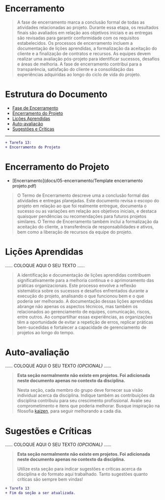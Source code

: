 # Encerramento

> A fase de encerramento marca a conclusão formal de todas as atividades relacionadas ao projeto. 
> Durante essa etapa, os resultados finais são avaliados em relação aos objetivos iniciais e as entregas são revisadas para garantir conformidade com os requisitos estabelecidos. 
> Os processos de encerramento incluem a documentação de lições aprendidas, a formalização da aceitação do cliente e a finalização de contratos e recursos. 
> As equipes devem realizar uma avaliação pós-projeto para identificar sucessos, desafios e áreas de melhoria. 
> A fase de encerramento contribui para a transparência, satisfação do cliente e a consolidação das experiências adquiridas ao longo do ciclo de vida do projeto.

# Estrutura do Documento

- [Fase de Encerramento](#encerramento)
- [Encerramento do Projeto](#encerramento-do-projeto)
- [Lições Aprendidas](#lições-aprendidas)
- [Auto-avaliação](#auto)
- [Sugestões e Críticas](#sugestões-e-críticas)

----
```diff
+ Tarefa 13:
+ Encerramento do Projeto
```


# Encerramento do Projeto

- [Encerramento](docs/05-encerramento/Template encerramento projeto.pdf)

> O Termo de Encerramento descreve uma a conclusão formal das atividades e entregas planejadas. 
> Este documento revisa o escopo do projeto em relação ao que foi realmente entregue, documenta o sucesso ou as variações em relação aos objetivos iniciais, e destaca quaisquer pendências ou recomendações para futuros projetos similares. 
> O Termo de Encerramento também inclui a formalização da aceitação do cliente, a transferência de responsabilidades e ativos, bem como a liberação de recursos da equipe do projeto. 


# Lições Aprendidas 

......  COLOQUE AQUI O SEU TEXTO ......

> A identificação e documentação de lições aprendidas contribuem significativamente para a melhoria contínua e o aprimoramento das práticas organizacionais. 
> Este processo envolve a reflexão sistemática sobre os sucessos e desafios enfrentados durante a execução do projeto, analisando o que funcionou bem e o que poderia ser melhorado. 
> A documentação dessas lições aprendidas abrange não apenas os aspectos técnicos, mas também os relacionados ao gerenciamento de equipes, comunicação, riscos, entre outros. 
> Ao compartilhar essas experiências, as organizações têm a oportunidade de evitar a repetição de erros, replicar práticas bem-sucedidas e fortalecer a capacidade de gerenciamento de projetos ao longo do tempo. 

# Auto-avaliação

......  COLOQUE AQUI O SEU TEXTO *(OPCIONAL)* ......

> **Esta seção normalmente não existe em projetos. Foi adicionada neste documento apenas no contexto da disciplina.**
>
> Nesta seção, cada membro do grupo deve fornecer sua visão individual acerca da disciplina.
> Indique também as contribuições da disciplina contribuiu para seu crescimento profissional.
> Avalie seu comprometimento e itens que poderia melhorar.
> Busque inspiração na filosofia [kaizen](https://pt.wikipedia.org/wiki/Kaizen), para seguir melhorando a cada dia.


# Sugestões e Críticas

......  COLOQUE AQUI O SEU TEXTO *(OPCIONAL)* ......

> **Esta seção normalmente não existe em projetos. Foi adicionada neste documento apenas no contexto da disciplina.**
>
> Utilize esta seção para indicar sugestões e críticas acerca da disciplina e do formato aqui trabalhado.
> Tanto sugestões quanto críticas são sempre bem vindas!


```diff
+ Tarefa 13
+ Fim da seção a ser atualizada.
```



